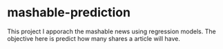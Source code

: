 # mashable-prediction
This project I apporach the mashable news using regression models. The objective here is predict how many shares a article will have.
